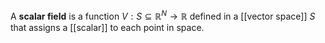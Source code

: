 A **scalar field** is a function $V : S \subseteq \mathbb{R}^N → \mathbb{R}$ defined in a [[vector space]] $S$ that assigns a [[scalar]] to each point in space.